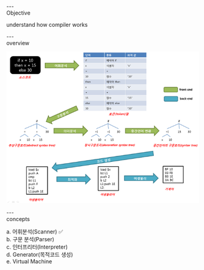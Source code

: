 ---\
Objective


understand how compiler works


---\
overview

![alt image](./overview.png)


---\
concepts


a. 어휘분석(Scanner) :white_check_mark:\
b. 구문 분석(Parser)\
c. 인터프리터(Interpreter)\
d. Generator(목적코드 생성)\
e. Virtual Machine
